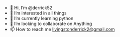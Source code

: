 - 👋 Hi, I’m @derrick52
- 👀 I’m interested in all things
- 🌱 I’m currently learning  python
- 💞️ I’m looking to collaborate on Anything
- 📫 How to reach me livingstonderrick2@gmail.com

<!---
derrick52/derrick52 is a ✨ special ✨ repository because its `README.md` (this file) appears on your GitHub profile.
You can click the Preview link to take a look at your changes.
--->
